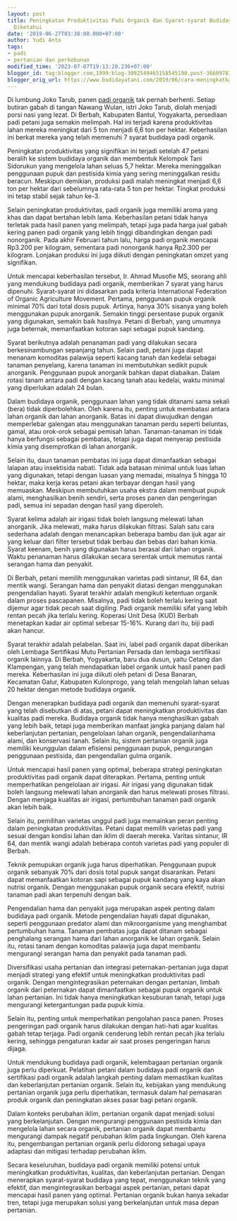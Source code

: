 ```yaml
---
layout: post
title: Peningkatan Produktivitas Padi Organik dan Syarat-syarat Budidaya yang Perlu
  Diketahui
date: '2019-06-27T03:38:00.000+07:00'
author: Yudi Anto
tags:
- padi
- pertanian dan perkebunan
modified_time: '2023-07-07T19:13:20.236+07:00'
blogger_id: tag:blogger.com,1999:blog-3092549465158545190.post-3660978315940233786
blogger_orig_url: https://www.budidayatani.com/2019/06/cara-meningkatkan-kualitas-produksi.html
---
```


<p>Di lumbung Joko Tarub, panen <a href="https://www.budidayatani.com/search/label/padi">padi organik</a> tak pernah berhenti. Setiap butiran gabah di tangan Nawang Wulan, istri Joko Tarub, diolah menjadi porsi nasi yang lezat. Di Berbah, Kabupaten Bantul, Yogyakarta, persediaan padi petani juga semakin melimpah. Hal ini terjadi karena produktivitas lahan mereka meningkat dari 5 ton menjadi 6,6 ton per hektar. Keberhasilan ini berkat mereka yang telah memenuhi 7 syarat budidaya padi organik.</p><p>Peningkatan produktivitas yang signifikan ini terjadi setelah 47 petani beralih ke sistem budidaya organik dan membentuk Kelompok Tani Sidorukun yang mengelola lahan seluas 5,7 hektar. Mereka meninggalkan penggunaan pupuk dan pestisida kimia yang sering meninggalkan residu beracun. Meskipun demikian, produksi padi malah meningkat menjadi 6,6 ton per hektar dari sebelumnya rata-rata 5 ton per hektar. Tingkat produksi ini tetap stabil sejak tahun ke-3.</p><p>Selain peningkatan produktivitas, padi organik juga memiliki aroma yang khas dan dapat bertahan lebih lama. Keberhasilan petani tidak hanya terletak pada hasil panen yang melimpah, tetapi juga pada harga jual gabah kering panen padi organik yang lebih tinggi dibandingkan dengan padi nonorganik. Pada akhir Februari tahun lalu, harga padi organik mencapai Rp3.200 per kilogram, sementara padi nonorganik hanya Rp2.300 per kilogram. Lonjakan produksi ini juga diikuti dengan peningkatan omzet yang signifikan.</p><p>Untuk mencapai keberhasilan tersebut, Ir. Ahmad Musofie MS, seorang ahli yang mendukung budidaya padi organik, memberikan 7 syarat yang harus dipenuhi. Syarat-syarat ini didasarkan pada kriteria International Federation of Organic Agriculture Movement. Pertama, penggunaan pupuk organik minimal 70% dari total dosis pupuk. Artinya, hanya 30% sisanya yang boleh menggunakan pupuk anorganik. Semakin tinggi persentase pupuk organik yang digunakan, semakin baik hasilnya. Petani di Berbah, yang umumnya juga beternak, memanfaatkan kotoran sapi sebagai pupuk kandang.</p><p>Syarat berikutnya adalah penanaman padi yang dilakukan secara berkesinambungan sepanjang tahun. Selain padi, petani juga dapat menanam komoditas palawija seperti kacang tanah dan kedelai sebagai tanaman penyelang, karena tanaman ini membutuhkan sedikit pupuk anorganik. Penggunaan pupuk anorganik bahkan dapat diabaikan. Dalam rotasi tanam antara padi dengan kacang tanah atau kedelai, waktu minimal yang diperlukan adalah 24 bulan.</p><p>Dalam budidaya organik, penggunaan lahan yang tidak ditanami sama sekali (bera) tidak diperbolehkan. Oleh karena itu, penting untuk membatasi antara lahan organik dan lahan anorganik. Batas ini dapat diwujudkan dengan memperlebar galengan atau menggunakan tanaman perdu seperti beluntas, gamal, atau orok-orok sebagai pemisah lahan. Tanaman-tanaman ini tidak hanya berfungsi sebagai pembatas, tetapi juga dapat menyerap pestisida kimia yang disemprotkan di lahan anorganik.</p><p>Selain itu, daun tanaman pembatas ini juga dapat dimanfaatkan sebagai lalapan atau insektisida nabati. Tidak ada batasan minimal untuk luas lahan yang digunakan, tetapi dengan luasan yang memadai, misalnya 5 hingga 10 hektar, maka kerja keras petani akan terbayar dengan hasil yang memuaskan. Meskipun membutuhkan usaha ekstra dalam membuat pupuk alami, menghasilkan benih sendiri, serta proses panen dan pengeringan padi, semua ini sepadan dengan hasil yang diperoleh.</p><p>Syarat kelima adalah air irigasi tidak boleh langsung melewati lahan anorganik. Jika melewati, maka harus dilakukan filtrasi. Salah satu cara sederhana adalah dengan menancapkan beberapa bambu dan ijuk agar air yang keluar dari filter tersebut tidak berbau dan bebas dari bahan kimia. Syarat keenam, benih yang digunakan harus berasal dari lahan organik. Waktu penanaman harus dilakukan secara serentak untuk memutus rantai serangan hama dan penyakit.</p><p>Di Berbah, petani memilih menggunakan varietas padi sintanur, IR 64, dan mentik wangi. Serangan hama dan penyakit diatasi dengan menggunakan pengendalian hayati. Syarat terakhir adalah mengikuti ketentuan organik dalam proses pascapanen. Misalnya, padi tidak boleh terlalu kering saat dijemur agar tidak pecah saat digiling. Padi organik memiliki sifat yang lebih rentan pecah jika terlalu kering. Koperasi Unit Desa (KUD) Berbah menetapkan kadar air optimal sebesar 15-16%. Kurang dari itu, biji padi akan hancur.</p><p>Syarat terakhir adalah pelabelan. Saat ini, label padi organik dapat diberikan oleh Lembaga Sertifikasi Mutu Pertanian Persada dan lembaga sertifikasi organik lainnya. Di Berbah, Yogyakarta, baru dua dusun, yaitu Cetang dan Klampengan, yang telah mendapatkan label organik untuk hasil panen padi mereka. Keberhasilan ini juga diikuti oleh petani di Desa Banaran, Kecamatan Galur, Kabupaten Kulonprogo, yang telah mengolah lahan seluas 20 hektar dengan metode budidaya organik.</p><p>Dengan menerapkan budidaya padi organik dan memenuhi syarat-syarat yang telah disebutkan di atas, petani dapat meningkatkan produktivitas dan kualitas padi mereka. Budidaya organik tidak hanya menghasilkan gabah yang lebih baik, tetapi juga memberikan manfaat jangka panjang dalam hal keberlanjutan pertanian, pengelolaan lahan organik, pengendalianhama alami, dan konservasi tanah. Selain itu, sistem pertanian organik juga memiliki keunggulan dalam efisiensi penggunaan pupuk, pengurangan penggunaan pestisida, dan pengendalian gulma organik.</p><p>Untuk mencapai hasil panen yang optimal, beberapa strategi peningkatan produktivitas padi organik dapat diterapkan. Pertama, penting untuk memperhatikan pengelolaan air irigasi. Air irigasi yang digunakan tidak boleh langsung melewati lahan anorganik dan harus melewati proses filtrasi. Dengan menjaga kualitas air irigasi, pertumbuhan tanaman padi organik akan lebih baik.</p><p>Selain itu, pemilihan varietas unggul padi juga memainkan peran penting dalam peningkatan produktivitas. Petani dapat memilih varietas padi yang sesuai dengan kondisi lahan dan iklim di daerah mereka. Varitas sintanur, IR 64, dan mentik wangi adalah beberapa contoh varietas padi yang populer di Berbah.</p><p>Teknik pemupukan organik juga harus diperhatikan. Penggunaan pupuk organik sebanyak 70% dari dosis total pupuk sangat disarankan. Petani dapat memanfaatkan kotoran sapi sebagai pupuk kandang yang kaya akan nutrisi organik. Dengan menggunakan pupuk organik secara efektif, nutrisi tanaman padi akan terpenuhi dengan baik.</p><p>Pengendalian hama dan penyakit juga merupakan aspek penting dalam budidaya padi organik. Metode pengendalian hayati dapat digunakan, seperti penggunaan predator alami dan mikroorganisme yang menghambat pertumbuhan hama. Tanaman pembatas juga dapat ditanam sebagai penghalang serangan hama dari lahan anorganik ke lahan organik. Selain itu, rotasi tanam dengan komoditas palawija juga dapat membantu mengurangi serangan hama dan penyakit pada tanaman padi.</p><p>Diversifikasi usaha pertanian dan integrasi peternakan-pertanian juga dapat menjadi strategi yang efektif untuk meningkatkan produktivitas padi organik. Dengan mengintegrasikan peternakan dengan pertanian, limbah organik dari peternakan dapat dimanfaatkan sebagai pupuk organik untuk lahan pertanian. Ini tidak hanya meningkatkan kesuburan tanah, tetapi juga mengurangi ketergantungan pada pupuk kimia.</p><p>Selain itu, penting untuk memperhatikan pengolahan pasca panen. Proses pengeringan padi organik harus dilakukan dengan hati-hati agar kualitas gabah tetap terjaga. Padi organik cenderung lebih rentan pecah jika terlalu kering, sehingga pengaturan kadar air saat proses pengeringan harus dijaga.</p><p>Untuk mendukung budidaya padi organik, kelembagaan pertanian organik juga perlu diperkuat. Pelatihan petani dalam budidaya padi organik dan sertifikasi padi organik adalah langkah penting dalam memastikan kualitas dan keberlanjutan pertanian organik. Selain itu, kebijakan yang mendukung pertanian organik juga perlu diperhatikan, termasuk dalam hal pemasaran produk organik dan peningkatan akses pasar bagi petani organik.</p><p>Dalam konteks perubahan iklim, pertanian organik dapat menjadi solusi yang berkelanjutan. Dengan mengurangi penggunaan pestisida kimia dan mengelola lahan secara organik, pertanian organik dapat membantu mengurangi dampak negatif perubahan iklim pada lingkungan. Oleh karena itu, pengembangan pertanian organik perlu didorong sebagai upaya adaptasi dan mitigasi terhadap perubahan iklim.</p><p>Secara keseluruhan, budidaya padi organik memiliki potensi untuk meningkatkan produktivitas, kualitas, dan keberlanjutan pertanian. Dengan menerapkan syarat-syarat budidaya yang tepat, menggunakan teknik yang efektif, dan mengintegrasikan berbagai aspek pertanian, petani dapat mencapai hasil panen yang optimal. Pertanian organik bukan hanya sekadar tren, tetapi juga merupakan solusi yang berkelanjutan untuk masa depan pertanian.</p>